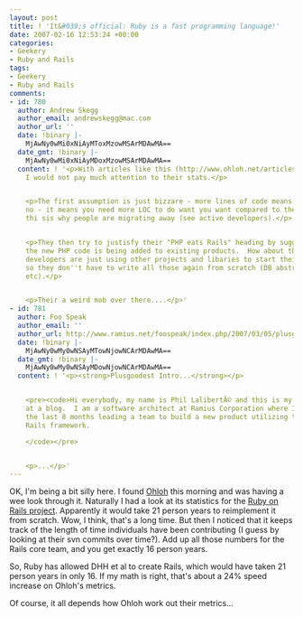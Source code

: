 ```yaml
---
layout: post
title: ! 'It&#039;s official: Ruby is a fast programming language!'
date: 2007-02-16 12:53:24 +00:00
categories:
- Geekery
- Ruby and Rails
tags:
- Geekery
- Ruby and Rails
comments:
- id: 780
  author: Andrew Skegg
  author_email: andrewskegg@mac.com
  author_url: ''
  date: !binary |-
    MjAwNy0wMi0xNiAyMToxMzowMSArMDAwMA==
  date_gmt: !binary |-
    MjAwNy0wMi0xNiAyMDoxMzowMSArMDAwMA==
  content: ! '<p>With articles like this (http://www.ohloh.net/articles/php_eats_rails)
    I would not pay much attention to their stats.</p>


    <p>The first assumption is just bizzare - more lines of code means more popular.  Umm,
    no - it means you need more LOC to do want you want compared to the others and
    thi sis why people are migrating away (see active developers).</p>


    <p>They then try to justisfy their "PHP eats Rails" heading by suggesting all
    the new PHP code is being added to existing products.  How about the remaining
    developers are just using other projects and libaries to start their projects,
    so they don''t have to write all those again from scratch (DB abstractions, validations,
    etc).</p>


    <p>Their a weird mob over there....</p>'
- id: 781
  author: Foo Speak
  author_email: ''
  author_url: http://www.ramius.net/foospeak/index.php/2007/03/05/plusgoodest-intro/
  date: !binary |-
    MjAwNy0wMy0wNSAyMTowNjowNCArMDAwMA==
  date_gmt: !binary |-
    MjAwNy0wMy0wNSAyMDowNjowNCArMDAwMA==
  content: ! '<p><strong>Plusgoodest Intro...</strong></p>


    <pre><code>Hi everybody, my name is Phil LalibertÃ© and this is my first attempt
    at a blog.  I am a software architect at Ramius Corporation where Iâ€™ve spent
    the last 8 months leading a team to build a new product utilizing the Ruby on
    Rails framework.

    </code></pre>


    <p>...</p>'
---
```

OK, I'm being a bit silly here.  I found [Ohloh](http://www.ohloh.net/) this morning and was having a wee look through it.  Naturally I had a look at its statistics for the [Ruby on Rails project](http://www.ohloh.net/projects/34).  Apparently it would take 21 person years to reimplement it from scratch.  Wow, I think, that's a long time.  But then I noticed that it keeps track of the length of time individuals have been contributing (I guess by looking at their svn commits over time?).  Add up all those numbers for the Rails core team, and you get exactly 16 person years.

So, Ruby has allowed DHH et al to create Rails, which would have taken 21 person years in only 16.  If my math is right, that's about a 24% speed increase on Ohloh's metrics.

Of course, it all depends how Ohloh work out their metrics...
